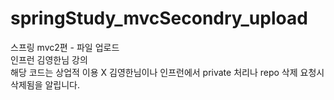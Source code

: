# springStudy_mvcSecondry_upload
스프링 mvc2편 - 파일 업로드 <br>
인프런 김영한님 강의 <br>
해당 코드는 상업적 이용 X 김영한님이나 인프런에서 private 처리나 repo 삭제 요청시 삭제됨을 알립니다. 
